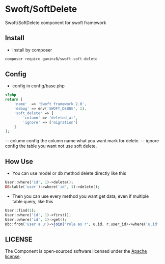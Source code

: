 # Swoft/SoftDelete

Swoft/SoftDelete component for swoft framework

## Install

- install by composer

```bash
composer require gavinz8/swoft-soft-delete
```

## Config

- config in config/base.php

```php
<?php
return [
    'name'  => 'Swoft framework 2.0',
    'debug' => env('SWOFT_DEBUG', 1),
    'soft_delete' => [
        'column' => 'deleted_at',
        'ignore' => ['migration']
    ]
];

```

-- column config the column name what you want mark for delete.
-- ignore config the table you want not use soft delete.

## How Use

- You can use model or db method delete directly like this

```php
User::where('id', 1)->delete();
DB:table('user')->where('id', 1)->delete();
```

- Then you can use every method you want get data, even if multiple table query, like this

```php
User::find(1);
User::where('id', 1)->first();
User::where('id', 1)->get();
Db::from('user a u')->join('role as r', u.id, r.user_id)->where('u.id', 1)->get();
```

## LICENSE

The Component is open-sourced software licensed under the [Apache license](LICENSE).
